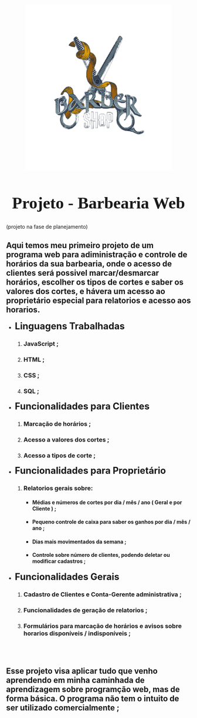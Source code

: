 
<img src="imagens/MarkDown/barber.png" style="display: block ; margin: 0 auto 0 auto; width: 400px; height: 450px">
<h1 style="text-align: center; font-family: heveltica; font-size: 45px"> Projeto - Barbearia Web </h1>

  (projeto na fase de planejamento)
 
 ## Aqui temos meu primeiro projeto de um programa web para adiministração e controle de horários da sua barbearia, onde o acesso de clientes será possivel marcar/desmarcar horários, escolher os tipos de cortes e saber os valores dos cortes, e hávera um acesso ao proprietário especial para relatorios e acesso aos horarios.

  * <span style="font-size: 25px"> **Linguagens Trabalhadas** </span>  

     1. ### JavaScript ;
     2. ### HTML ;
     3. ### CSS ;
     4. ### SQL ; 

  * <span style="font-size: 25px"> **Funcionalidades para Clientes** </span>

    1. ### Marcação de horários ;
    2. ### Acesso a valores dos cortes ;
    3. ### Acesso a tipos de corte  ;

* <span style="font-size: 25px"> **Funcionalidades para Proprietário** </span>

    1. ### Relatorios gerais sobre:
        * #### Médias e números de cortes por dia / mês / ano ( Geral e por Cliente ) ;
        * #### Pequeno controle de caixa para saber os ganhos por dia / mês / ano ;
        * #### Dias mais movimentados da semana ;
        * #### Controle sobre número de clientes, podendo deletar ou modificar cadastros ;

* <span style="font-size: 25px"> **Funcionalidades Gerais** </span>
    
    1. ### Cadastro de Clientes e Conta-Gerente administrativa ;
    2. ### Funcionalidades de geração de relatorios ;
    3. ### Formulários para marcação de horários e avisos sobre horarios disponíveis / indisponíveis ;

<br><br>

## Esse projeto visa aplicar tudo que venho aprendendo em minha caminhada de aprendizagem sobre programção web, mas de forma básica. O programa não tem o intuito de ser utilizado comercialmente ;
